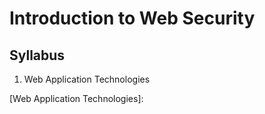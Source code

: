 # Introduction to Web Security

## Syllabus
1. Web Application Technologies 

[Web Application Technologies]: 



